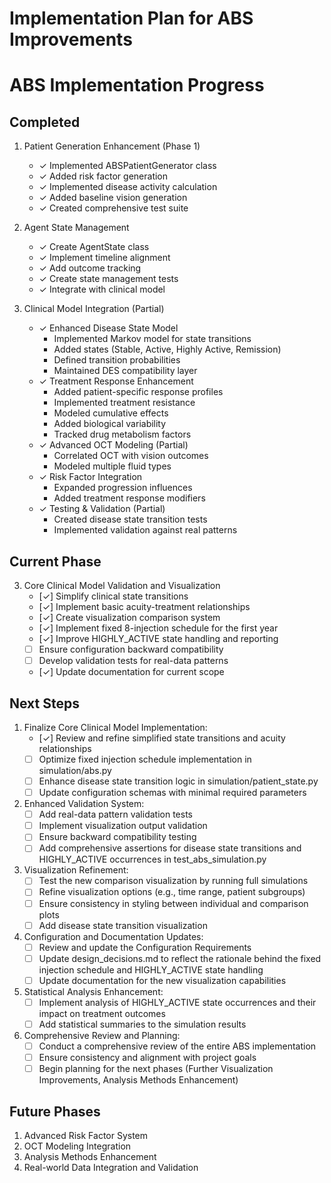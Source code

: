 # Implementation Plan for ABS Improvements

# ABS Implementation Progress

## Completed
1. Patient Generation Enhancement (Phase 1)
   - ✓ Implemented ABSPatientGenerator class
   - ✓ Added risk factor generation
   - ✓ Implemented disease activity calculation
   - ✓ Added baseline vision generation
   - ✓ Created comprehensive test suite

2. Agent State Management
   - ✓ Create AgentState class
   - ✓ Implement timeline alignment
   - ✓ Add outcome tracking
   - ✓ Create state management tests
   - ✓ Integrate with clinical model

3. Clinical Model Integration (Partial)
   - ✓ Enhanced Disease State Model
     * Implemented Markov model for state transitions
     * Added states (Stable, Active, Highly Active, Remission)
     * Defined transition probabilities
     * Maintained DES compatibility layer
   - ✓ Treatment Response Enhancement
     * Added patient-specific response profiles
     * Implemented treatment resistance
     * Modeled cumulative effects
     * Added biological variability
     * Tracked drug metabolism factors
   - ✓ Advanced OCT Modeling (Partial)
     * Correlated OCT with vision outcomes
     * Modeled multiple fluid types
   - ✓ Risk Factor Integration
     * Expanded progression influences
     * Added treatment response modifiers
   - ✓ Testing & Validation (Partial)
     * Created disease state transition tests
     * Implemented validation against real patterns

## Current Phase
3. Core Clinical Model Validation and Visualization
   - [✓] Simplify clinical state transitions
   - [✓] Implement basic acuity-treatment relationships
   - [✓] Create visualization comparison system
   - [✓] Implement fixed 8-injection schedule for the first year
   - [✓] Improve HIGHLY_ACTIVE state handling and reporting
   - [ ] Ensure configuration backward compatibility
   - [ ] Develop validation tests for real-data patterns
   - [✓] Update documentation for current scope

## Next Steps
1. Finalize Core Clinical Model Implementation:
   - [✓] Review and refine simplified state transitions and acuity relationships
   - [ ] Optimize fixed injection schedule implementation in simulation/abs.py
   - [ ] Enhance disease state transition logic in simulation/patient_state.py
   - [ ] Update configuration schemas with minimal required parameters

2. Enhanced Validation System:
   - [ ] Add real-data pattern validation tests
   - [ ] Implement visualization output validation
   - [ ] Ensure backward compatibility testing
   - [ ] Add comprehensive assertions for disease state transitions and HIGHLY_ACTIVE occurrences in test_abs_simulation.py

3. Visualization Refinement:
   - [ ] Test the new comparison visualization by running full simulations
   - [ ] Refine visualization options (e.g., time range, patient subgroups)
   - [ ] Ensure consistency in styling between individual and comparison plots
   - [ ] Add disease state transition visualization

4. Configuration and Documentation Updates:
   - [ ] Review and update the Configuration Requirements
   - [ ] Update design_decisions.md to reflect the rationale behind the fixed injection schedule and HIGHLY_ACTIVE state handling
   - [ ] Update documentation for the new visualization capabilities

5. Statistical Analysis Enhancement:
   - [ ] Implement analysis of HIGHLY_ACTIVE state occurrences and their impact on treatment outcomes
   - [ ] Add statistical summaries to the simulation results

6. Comprehensive Review and Planning:
   - [ ] Conduct a comprehensive review of the entire ABS implementation
   - [ ] Ensure consistency and alignment with project goals
   - [ ] Begin planning for the next phases (Further Visualization Improvements, Analysis Methods Enhancement)

## Future Phases
1. Advanced Risk Factor System
2. OCT Modeling Integration
3. Analysis Methods Enhancement
4. Real-world Data Integration and Validation
